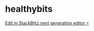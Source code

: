 # healthybits

[Edit in StackBlitz next generation editor ⚡️](https://stackblitz.com/~/github.com/mayurmundankar/healthybits)